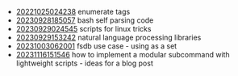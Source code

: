 - [20221025024238](/zet/20221025024238/README.md) enumerate tags
- [20230928185057](/zet/20230928185057/README.md) bash self parsing code
- [20230929024545](/zet/20230929024545/README.md) scripts for linux tricks
- [20230929153242](/zet/20230929153242/README.md) natural language processing libraries
- [20231003062001](/zet/20231003062001/README.md) fsdb use case - using as a set
- [20231116151546](/zet/20231116151546/README.md) how to implement a modular subcommand with lightweight scripts - ideas for a blog post
